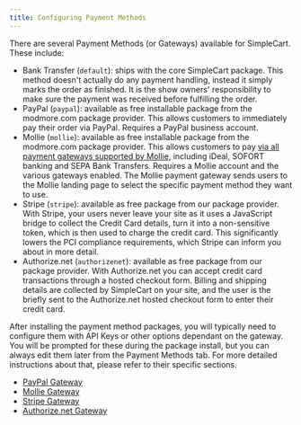 ```yaml
---
title: Configuring Payment Methods
---
```


There are several Payment Methods (or Gateways) available for SimpleCart. These include:

- Bank Transfer (`default`): ships with the core SimpleCart package. This method doesn't actually do any payment handling, instead it simply marks the order as finished. It is the show owners' responsibility to make sure the payment was received before fulfilling the order.
- PayPal (`paypal`): available as free installable package from the modmore.com package provider. This allows customers to immediately pay their order via PayPal. Requires a PayPal business account.
- Mollie (`mollie`): available as free installable package from the modmore.com package provider. This allows customers to pay [via all payment gateways supported by Mollie](https://www.mollie.com/en/pricing), including iDeal, SOFORT banking and SEPA Bank Transfers. Requires a Mollie account and the various gateways enabled. The Mollie payment gateway sends users to the Mollie landing page to select the specific payment method they want to use.
- Stripe (`stripe`): available as free package from our package provider. With Stripe, your users never leave your site as it uses a JavaScript bridge to collect the Credit Card details, turn it into a non-sensitive token, which is then used to charge the credit card. This significantly lowers the PCI compliance requirements, which Stripe can inform you about in more detail.
- Authorize.net (`authorizenet`): available as free package from our package provider. With Authorize.net you can accept credit card transactions through a hosted checkout form. Billing and shipping details are collected by SimpleCart on your site, and the user is the briefly sent to the Authorize.net hosted checkout form to enter their credit card.

After installing the payment method packages, you will typically need to configure them with API Keys or other options dependant on the gateway. You will be prompted for these during the package install, but you can always edit them later from the Payment Methods tab. For more detailed instructions about that, please refer to their specific sections.

- [PayPal Gateway](PayPal)
- [Mollie Gateway](Mollie)
- [Stripe Gateway](Stripe)
- [Authorize.net Gateway](Authorize.net)